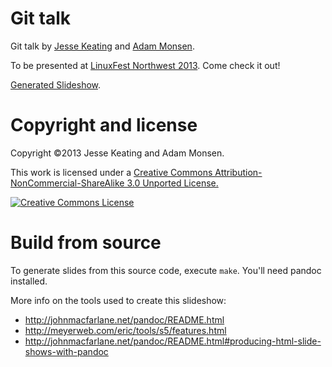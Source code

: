 # Git talk

Git talk by [Jesse Keating](http://raxcloud.blogspot.com/) and [Adam Monsen](http://adammonsen.com/).

To be presented at [LinuxFest Northwest
2013](http://www.linuxfestnorthwest.org/content/git-fun-and-profit). Come
check it out!

[Generated Slideshow](http://meonkeys.github.io/git-talk/).

# Copyright and license

Copyright ©2013 Jesse Keating and Adam Monsen.

This work is licensed under a [Creative Commons Attribution-NonCommercial-ShareAlike 3.0 Unported License.](http://creativecommons.org/licenses/by-nc-sa/3.0/deed.en_US)

[![Creative Commons License](http://i.creativecommons.org/l/by-nc-sa/3.0/88x31.png)](http://creativecommons.org/licenses/by-nc-sa/3.0/deed.en_US)

# Build from source

To generate slides from this source code, execute `make`. You'll need pandoc
installed.

More info on the tools used to create this slideshow:

* <http://johnmacfarlane.net/pandoc/README.html>
* <http://meyerweb.com/eric/tools/s5/features.html>
* <http://johnmacfarlane.net/pandoc/README.html#producing-html-slide-shows-with-pandoc>
